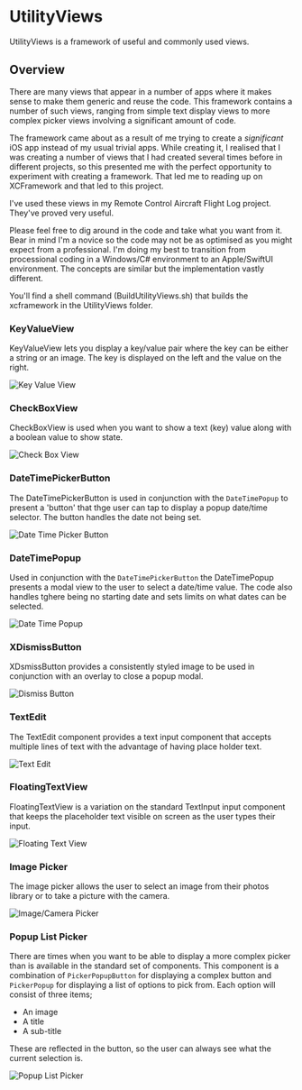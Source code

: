 # UtilityViews

UtilityViews is a framework of useful and commonly used views. 

## Overview

There are many views that appear in a number of apps where it makes sense to make them generic and reuse
the code. This framework contains a number of such views, ranging from simple text display views to more
complex picker views involving a significant amount of code. 

The framework came about as a result of me trying to create a *significant* iOS app instead of my usual
trivial apps. While creating it, I realised that I was creating a number of views that I had created several
times before in different projects, so this presented me with the perfect opportunity to experiment with
creating a framework. That led me to reading up on XCFramework and that led to this project.

I've used these views in my Remote Control Aircraft Flight Log project. They've proved very useful. 

Please feel free to dig around in the code and take what you want from it. Bear in mind I'm a novice so the code 
may not be as optimised as you might expect from a professional. I'm doing my best to transition from 
processional coding in a Windows/C# environment to an Apple/SwiftUI environment. The concepts are similar
but the implementation vastly different.

You'll find a shell command (BuildUtilityViews.sh) that builds the xcframework in the UtilityViews folder.


### KeyValueView

KeyValueView lets you display a key/value pair where the key can be either a string or an image. The key is
displayed on the left and the value on the right.

![Key Value View](UtilityViews/UtilityViews/UtilityViews.docc/Resources/KeyValueView.png)

### CheckBoxView

CheckBoxView is used when you want to show a text (key) value along with a boolean value to show state.

![Check Box View](UtilityViews/UtilityViews/UtilityViews.docc/Resources/CheckBoxView.png)

### DateTimePickerButton

The DateTimePickerButton is used in conjunction with the ``DateTimePopup`` to present a 'button' that thge user can
tap to display a popup date/time selector. The button handles the date not being set.

![Date Time Picker Button](UtilityViews/UtilityViews/UtilityViews.docc/Resources/DateTimePickerButton.png)

### DateTimePopup

Used in conjunction with the ``DateTimePickerButton`` the DateTimePopup presents a modal view to the user to select a date/time 
value. The code also handles tghere being no starting date and sets limits on what dates can be selected.

![Date Time Popup](UtilityViews/UtilityViews/UtilityViews.docc/Resources/DateTimePopup.png)

### XDismissButton

XDsmissButton provides a consistently styled image to be used in conjunction with an overlay to close
a popup modal.

![Dismiss Button](UtilityViews/UtilityViews/UtilityViews.docc/Resources/XDismissButton.png)

### TextEdit

The TextEdit component provides a text input component that accepts multiple lines of text
with the advantage of having place holder text.

 ![Text Edit](UtilityViews/UtilityViews/UtilityViews.docc/Resources/TextEdit.png)

### FloatingTextView

FloatingTextView is a variation on the standard TextInput input component that keeps the placeholder text visible
 on screen as the user types their input.

 ![Floating Text View](UtilityViews/UtilityViews/UtilityViews.docc/Resources/FloatingTextView.png)
 
### Image Picker

The image picker allows the user to select an image from their photos library or to take a picture with the camera. 

![Image/Camera Picker](UtilityViews/UtilityViews/UtilityViews.docc/Resources/ImagePicker.png)

### Popup List Picker

There are times when you want to be able to display a more complex picker than is available in the standard
set of components. This component is a combination of ``PickerPopupButton`` for displaying a complex
button and ``PickerPopup`` for displaying a list of options to pick from. Each option will consist of
three items;

* An image
* A title
* A sub-title

These are reflected in the button, so the user can always see what the current selection is.

![Popup List Picker](UtilityViews/UtilityViews/UtilityViews.docc/Resources/PopupListPicker.png)
